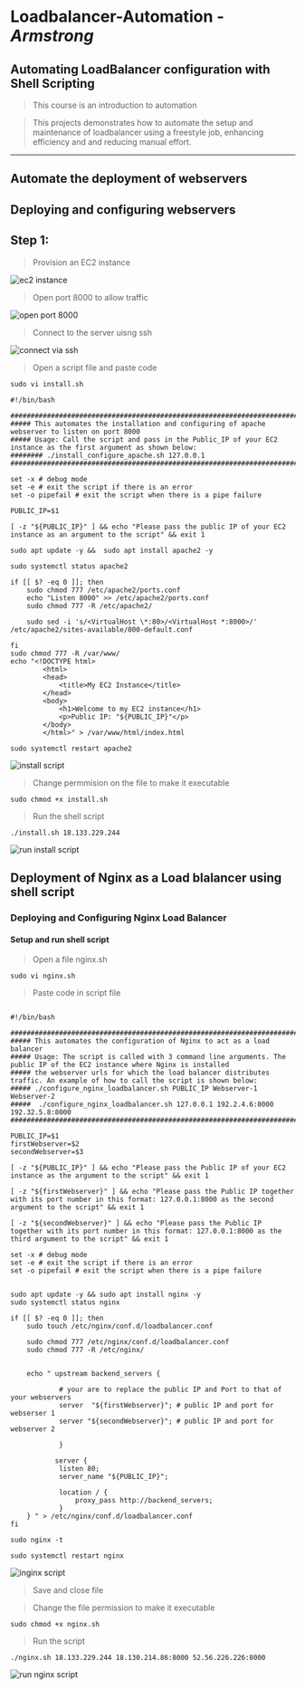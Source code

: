 # Loadbalancer-Automation - ***Armstrong***

## Automating LoadBalancer configuration with Shell Scripting

> This course is an introduction to automation

>This projects demonstrates how to automate the setup and maintenance of loadbalancer using a freestyle job, enhancing efficiency and and reducing manual effort.

---

## Automate the deployment of webservers

## Deploying and configuring webservers

## Step 1: 

> Provision an EC2 instance

![ec2 instance](images/ec2.png)

> Open port 8000 to allow traffic

![open port 8000](<images/open port 8000.png>)

> Connect to the server uisng ssh

![connect via ssh](<images/connect with ssh.png>)

> Open a script file and paste code

```
sudo vi install.sh
```

```
#!/bin/bash

####################################################################################################################
##### This automates the installation and configuring of apache webserver to listen on port 8000
##### Usage: Call the script and pass in the Public_IP of your EC2 instance as the first argument as shown below:
######## ./install_configure_apache.sh 127.0.0.1
####################################################################################################################

set -x # debug mode
set -e # exit the script if there is an error
set -o pipefail # exit the script when there is a pipe failure

PUBLIC_IP=$1

[ -z "${PUBLIC_IP}" ] && echo "Please pass the public IP of your EC2 instance as an argument to the script" && exit 1

sudo apt update -y &&  sudo apt install apache2 -y

sudo systemctl status apache2

if [[ $? -eq 0 ]]; then
    sudo chmod 777 /etc/apache2/ports.conf
    echo "Listen 8000" >> /etc/apache2/ports.conf
    sudo chmod 777 -R /etc/apache2/

    sudo sed -i 's/<VirtualHost \*:80>/<VirtualHost *:8000>/' /etc/apache2/sites-available/000-default.conf

fi
sudo chmod 777 -R /var/www/
echo "<!DOCTYPE html>
        <html>
        <head>
            <title>My EC2 Instance</title>
        </head>
        <body>
            <h1>Welcome to my EC2 instance</h1>
            <p>Public IP: "${PUBLIC_IP}"</p>
        </body>
        </html>" > /var/www/html/index.html

sudo systemctl restart apache2
```
![install script](<images/install script.png>)


> Change permmision on the file to make it executable

```
sudo chmod +x install.sh
```

> Run the shell script

```
./install.sh 18.133.229.244
```
![run install script](<images/run script.png>)

## Deployment of Nginx as a Load blalancer using shell script

### Deploying and Configuring Nginx Load Balancer

#### Setup and run shell script

> Open a file nginx.sh

```
sudo vi nginx.sh
```

> Paste code in script file

```

#!/bin/bash

######################################################################################################################
##### This automates the configuration of Nginx to act as a load balancer
##### Usage: The script is called with 3 command line arguments. The public IP of the EC2 instance where Nginx is installed
##### the webserver urls for which the load balancer distributes traffic. An example of how to call the script is shown below:
##### ./configure_nginx_loadbalancer.sh PUBLIC_IP Webserver-1 Webserver-2
#####  ./configure_nginx_loadbalancer.sh 127.0.0.1 192.2.4.6:8000  192.32.5.8:8000
############################################################################################################# 

PUBLIC_IP=$1
firstWebserver=$2
secondWebserver=$3

[ -z "${PUBLIC_IP}" ] && echo "Please pass the Public IP of your EC2 instance as the argument to the script" && exit 1

[ -z "${firstWebserver}" ] && echo "Please pass the Public IP together with its port number in this format: 127.0.0.1:8000 as the second argument to the script" && exit 1

[ -z "${secondWebserver}" ] && echo "Please pass the Public IP together with its port number in this format: 127.0.0.1:8000 as the third argument to the script" && exit 1

set -x # debug mode
set -e # exit the script if there is an error
set -o pipefail # exit the script when there is a pipe failure


sudo apt update -y && sudo apt install nginx -y
sudo systemctl status nginx

if [[ $? -eq 0 ]]; then
    sudo touch /etc/nginx/conf.d/loadbalancer.conf

    sudo chmod 777 /etc/nginx/conf.d/loadbalancer.conf
    sudo chmod 777 -R /etc/nginx/

    
    echo " upstream backend_servers {

            # your are to replace the public IP and Port to that of your webservers
            server  "${firstWebserver}"; # public IP and port for webserser 1
            server "${secondWebserver}"; # public IP and port for webserver 2

            }

           server {
            listen 80;
            server_name "${PUBLIC_IP}";

            location / {
                proxy_pass http://backend_servers;   
            }
    } " > /etc/nginx/conf.d/loadbalancer.conf
fi

sudo nginx -t

sudo systemctl restart nginx
```

![inginx script](<images/paste nginx script.png>)

> Save and close file

> Change the file permission to make it executable

```
sudo chmod +x nginx.sh
```

> Run the script

```
./nginx.sh 18.133.229.244 18.130.214.86:8000 52.56.226.226:8000
```

![run nginx script](<images/run nginx script.png>)



